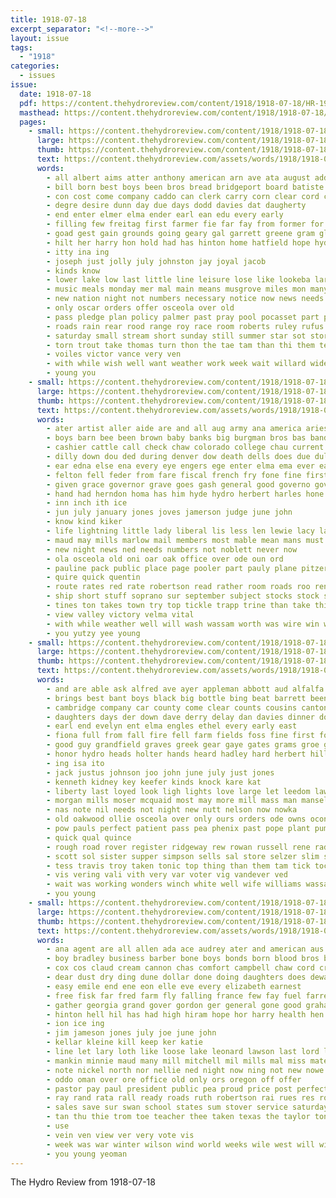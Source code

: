 ```yaml
---
title: 1918-07-18
excerpt_separator: "<!--more-->"
layout: issue
tags:
  - "1918"
categories:
  - issues
issue:
  date: 1918-07-18
  pdf: https://content.thehydroreview.com/content/1918/1918-07-18/HR-1918-07-18.pdf
  masthead: https://content.thehydroreview.com/content/1918/1918-07-18/masthead/HR-1918-07-18.jpg
  pages:
    - small: https://content.thehydroreview.com/content/1918/1918-07-18/small/HR-1918-07-18-01.jpg
      large: https://content.thehydroreview.com/content/1918/1918-07-18/large/HR-1918-07-18-01.jpg
      thumb: https://content.thehydroreview.com/content/1918/1918-07-18/thumbnails/HR-1918-07-18-01.jpg
      text: https://content.thehydroreview.com/assets/words/1918/1918-07-18/HR-1918-07-18-01.txt
      words:
        - all albert aims atter anthony american arn ave ata august addo and ady age are aud
        - bill born best boys been bros bread bridgeport board batiste but broom bond buller brings band balls big bigger bon busi begin brief bright binger back bills beech bert better
        - con cost come company caddo can clerk carry corn clear cord change city count care choice cole course county cogan case cheer chau cobb camp church canon cloudy carnegie cotton call colony child card
        - degre desire dunn day due days dodd davies dat daugherty
        - end enter elmer elma ender earl ean edu every early
        - filling few freitag first farmer fie far fay from former for farm front fall face frances frank felt friends
        - goad gest gain grounds going geary gal garrett greene gram glad gains good german georgette goods gross griffin
        - hilt her harry hon hold had has hinton home hatfield hope hydro hand house how hun high hal herald harrison
        - itty ina ing
        - joseph just jolly july johnston jay joyal jacob
        - kinds know
        - lower lake low last little line leisure lose like lookeba large life lips look light less
        - music meals monday mer mal main means musgrove miles mon many mens men may more made martin macke method man most morning
        - new nation night not numbers necessary notice now news needs
        - only oscar orders offer osceola over old
        - pass pledge plan policy palmer past pray pool pocasset part pretty promise per panama plant patterson public point pay pastor pooler pile price people
        - roads rain rear rood range roy race room roberts ruley rufus ray rec red random roll real reo rather ross rest regular
        - saturday small stream short sunday still summer star sot store starts straw silk story sho show season suits schools shay steady study subject sage storm stocks sale sessions such showers six swiss service shape smith stanley special stand set state stock
        - torn trout take thomas turn thon the tae tam than thi them tew ten terrell tie then thing tama truly tui trip ted tell tat tim ton
        - voiles victor vance very ven
        - with while wish well want weather work week wait willard wide was west weit working worth wil wilson win war washington will woods
        - young you
    - small: https://content.thehydroreview.com/content/1918/1918-07-18/small/HR-1918-07-18-02.jpg
      large: https://content.thehydroreview.com/content/1918/1918-07-18/large/HR-1918-07-18-02.jpg
      thumb: https://content.thehydroreview.com/content/1918/1918-07-18/thumbnails/HR-1918-07-18-02.jpg
      text: https://content.thehydroreview.com/assets/words/1918/1918-07-18/HR-1918-07-18-02.txt
      words:
        - ater artist aller aide are and all aug army ana america aries alt abt ard assis
        - boys barn bee been brown baby banks big burgman bros bas band bridges block best brain brought bank both bis back business breckenridge bills bristow bradley breath bonds but boy
        - cashier cattle call check chaw colorado college chau current canon city class course case can cot cream caddo county cross collier cash couch charles church caller company
        - dilly down dou ded during denver dow death dells does due duly doing day
        - ear edna else ena every eye engers ege enter elma ema ever east
        - felton fell feder from fare fiscal french fry fone fine first finerty farrel full foe fies fung former friday for frank ford farm foot fund furnish
        - given grace governor grave goes gash general good governo gov garrison gault gene gore
        - hand had herndon homa has him hyde hydro herbert harles hone home hot house henke her hun hour hind
        - inn inch ith ice
        - jun july january jones joves jamerson judge june john
        - know kind kiker
        - life lightning little lady liberal lis less len lewie lacy lar liberty lou line leia lodge last
        - maud may mills marlow mail members most mable mean mans must miss matter more monday men milk measles
        - new night news ned needs numbers not noblett never now
        - ola osceola old oni oar oak office over ode oun ord
        - pauline pack public place page pooler part pauly plane pitzer pet phy power pain pure president present people per phe process potter
        - quire quick quentin
        - route rates red rate robertson read rather room roads roo rent roosevelt roy rose
        - ship short stuff soprano sur september subject stocks stock school shed service second soon struck smith sum small state student sun son she schaudt scott stand sunday sale senator sol springs strong socks speech surplus suits sul story speaks shire sal seal said shanks saar surprise sical
        - tines ton takes town try top tickle trapp trine than take thi table tin trench the triplett toe
        - view valley victory velma vital
        - with while weather well will wash wassam worth was wire win words war word water weatherford working weak week welch witt wife want wil wilson wine woods work williams wes
        - you yutzy yee young
    - small: https://content.thehydroreview.com/content/1918/1918-07-18/small/HR-1918-07-18-03.jpg
      large: https://content.thehydroreview.com/content/1918/1918-07-18/large/HR-1918-07-18-03.jpg
      thumb: https://content.thehydroreview.com/content/1918/1918-07-18/thumbnails/HR-1918-07-18-03.jpg
      text: https://content.thehydroreview.com/assets/words/1918/1918-07-18/HR-1918-07-18-03.txt
      words:
        - and are able ask alfred ave ayer appleman abbott aud alfalfa ago armstrong all albert alamo agi adams ani august
        - brings best bant boys black big bottle bing beat barrett been but bone balke buy brown bell back bradley bring barry binger bral battle busi band burgman bran bir below better birt business
        - cambridge company car county come clear counts cousins canton collier creek caller cousin choice cooke cobb close collins chas corn clay carew colony camp came coyle cooper cogar cox class can call cannon city cold cant
        - daughters days der down dave derry delay dan davies dinner does daughter doing day dear deer
        - earl end evelyn ent elma engles ethel every early east
        - fiona full from fall fire fell farm fields foss fine first ford fill fund famous frid for folks friend fellow frank fable fitte friends farmer fer few friday
        - good guy grandfield graves greek gear gaye gates grams groe grain greeson gaskill gone garrett grand going getting guest ghering
        - honor hydro heads holter hands heard hadley hard herbert hill hay holiday hawkins hot hum home helen had how halliburton her hoffman henry hor hatfield hinton has holland hon
        - ing isa ito
        - jack justus johnson joo john june july just jones
        - kenneth kidney key keefer kinds knock kare kat
        - liberty last loyed look ligh lights love large let leedom law little lot lion lookeba left light losing lane
        - morgan mills moser mcquaid most may more mill mass man mansell made madge model must mate mary miss men mildred meal mabel many morrow monday main miller
        - nas note nil needs not night new nutt nelson now nowka
        - old oakwood ollie osceola over only ours orders ode owns oconnor ove
        - pow pauls perfect patient pass pea phenix past pope plant pump penner pooler power pack pan pro place pretty pon pring people
        - quick qual quince
        - rough road rover register ridgeway rew rowan russell rene radi round rage reno route real run ringer rock roy roads rec
        - scott sol sister supper simpson sells sal store selzer slim shanks season sickles show sunday spear smalley share she seems smith spain sano sor sting strong say south sales save sieman school speak stockton sherman street shell sit stover service saturday soon sturdy stanford sessions severe still sun
        - tess travis troy taken tonic top thing than them tam tick tock times turner teach try take tim throw teen till town trial takes trip the ton texas toma ten test
        - vis vering vali vith very var voter vig vandever ved
        - wait was working wonders winch white well wife williams wassam won while willard wellman wheel words week wise will weather weeks worth wheat weatherford washington western water woods with
        - you young
    - small: https://content.thehydroreview.com/content/1918/1918-07-18/small/HR-1918-07-18-04.jpg
      large: https://content.thehydroreview.com/content/1918/1918-07-18/large/HR-1918-07-18-04.jpg
      thumb: https://content.thehydroreview.com/content/1918/1918-07-18/thumbnails/HR-1918-07-18-04.jpg
      text: https://content.thehydroreview.com/assets/words/1918/1918-07-18/HR-1918-07-18-04.txt
      words:
        - ana agent are all allen ada ace audrey ater and american aus arkansas army
        - boy bradley business barber bone boys bonds born blood bros bird bartell bond bowie brown best bill buckmaster bun barrett brink buy but burkhalter bridgeport big bank brand been beckham bales brabant
        - cox cos claud cream cannon chas comfort campbell chaw cord creek cost clay cake caddo can county con church car colony city case child crawford coco company cobb clyde come
        - dear dust dry ding dune dollar done doing daughters does deward dread derry doo dar duty dales day days
        - easy emile end ene eon elle eve every elizabeth earnest
        - free fisk far fred farm fly falling france few fay fuel farrell first foreman full florence for fair fish fry fund famous friday from forget fine
        - gather georgia grand gover gordon ger general gone good graham ghost grace gustafson gleason given gen george grain going
        - hinton hell hil has had high hiram hope hor harry health hen hoffman him hon halls henke house hand henry hot halter herndon homes hatfield hons hubert hin hundred her home hedgecock hydro hair
        - ion ice ing
        - jim jameson jones july joe june john
        - kellar kleine kill keep ker katie
        - line let lary loth like loose lake leonard lawson last lord letter leader light london longer law live lave lightning
        - mankin minnie maud many mill mitchell mil mills mal miss mate money mas mary mighty mound mack mer mankins man method more must matter much made may most monday march morris men
        - note nickel north nor nellie ned night now ning not new nowe norvell
        - oddo oman over ore office old only ors oregon off offer
        - pastor pay paul president public pea proud price post perfect ping pry powers pias potter poet proper phe past pro
        - ray rand rata rall ready roads ruth robertson rai rues res roy racy rates rances rhoads route ren
        - sales save sur swan school states sum stover service saturday state special sell start scott stuff spain struck sac senator standard stamps ser son style sample share sam sieg short store stock second shields sale star send supply see such scot six shelby sunday speaks stute stops sick
        - tan thu thie trom toe teacher thee taken texas the taylor tonic take than tree thys treat thrift terrell tour tay thele triplett ted
        - use
        - vein ven view ver very vote vis
        - week was war winter wilson wind world weeks wile west will win worth williams write warren wise wehr went wife way want writer with wisely work white wilt wedel watch word weather wage while wil weatherford
        - you young yeoman
---
```


The Hydro Review from 1918-07-18

<!--more-->

